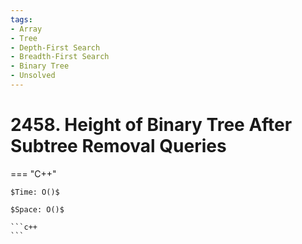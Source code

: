 ```yaml
---
tags:
- Array
- Tree
- Depth-First Search
- Breadth-First Search
- Binary Tree
- Unsolved
---
```



# 2458. Height of Binary Tree After Subtree Removal Queries

=== "C++"

    $Time: O()$

    $Space: O()$

    ```c++
    ```